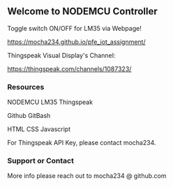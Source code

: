 ## Welcome to NODEMCU Controller 

Toggle switch ON/OFF for LM35 via Webpage!

https://mocha234.github.io/pfe_iot_assignment/

Thingspeak Visual Display's Channel:

https://thingspeak.com/channels/1087323/


### Resources

NODEMCU
LM35
Thingspeak

Github
GitBash

HTML
CSS
Javascript

For Thingspeak API Key, please contact mocha234.

### Support or Contact

More info please reach out to mocha234 @ github.com
